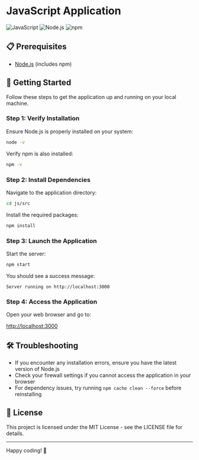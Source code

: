 # JavaScript Application

![JavaScript](https://img.shields.io/badge/JavaScript-F7DF1E?style=for-the-badge&logo=javascript&logoColor=black)
![Node.js](https://img.shields.io/badge/Node.js-339933?style=for-the-badge&logo=nodedotjs&logoColor=white)
![npm](https://img.shields.io/badge/npm-CB3837?style=for-the-badge&logo=npm&logoColor=white)

## 📋 Prerequisites

- [Node.js](https://nodejs.org/en/download) (includes npm)

## 🚀 Getting Started

Follow these steps to get the application up and running on your local machine.

### Step 1: Verify Installation

Ensure Node.js is properly installed on your system:

```bash
node -v
```

Verify npm is also installed:

```bash
npm -v
```

### Step 2: Install Dependencies

Navigate to the application directory:

```bash
cd js/src
```

Install the required packages:

```bash
npm install
```

### Step 3: Launch the Application

Start the server:

```bash
npm start
```

You should see a success message:

```
Server running on http://localhost:3000
```

### Step 4: Access the Application

Open your web browser and go to:

[http://localhost:3000](http://localhost:3000)

## 🛠️ Troubleshooting

- If you encounter any installation errors, ensure you have the latest version of Node.js
- Check your firewall settings if you cannot access the application in your browser
- For dependency issues, try running `npm cache clean --force` before reinstalling

## 📝 License

This project is licensed under the MIT License - see the LICENSE file for details.

---

Happy coding! 🎉